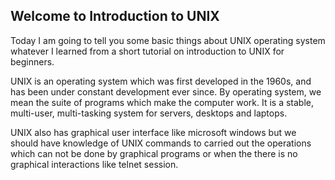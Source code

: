 ## Welcome to Introduction to UNIX 

  Today I am going to tell you some basic things about UNIX operating system whatever I learned from a short tutorial on introduction to UNIX for beginners.
  
  UNIX is an operating system which was first developed in the 1960s, and has been under constant development ever since. By operating system, we mean the suite of programs which make the computer work. It is a stable, multi-user, multi-tasking system for servers, desktops and laptops. 
  
  UNIX also has graphical user interface like microsoft windows but we should have knowledge of UNIX commands to carried out the operations which can not be done by graphical programs or when the there is no graphical interactions like telnet session.

